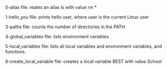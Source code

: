 0-alias file: reates an alias ls with value rm *

1-hello_you file: prints hello user, where user is the current Linux user

3-paths file: counts the number of directories in the PATH

4-global_variables file: lists environment variables

5-local_variables file: lists all local variables and environment variables, and functions.

6-create_local_variable file: creates a local variable BEST with value School
